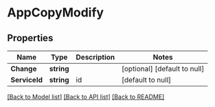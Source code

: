 # AppCopyModify

## Properties
Name | Type | Description | Notes
------------ | ------------- | ------------- | -------------
**Change** | **string** |  | [optional] [default to null]
**ServiceId** | **string** | id | [default to null]

[[Back to Model list]](../README.md#documentation-for-models) [[Back to API list]](../README.md#documentation-for-api-endpoints) [[Back to README]](../README.md)


